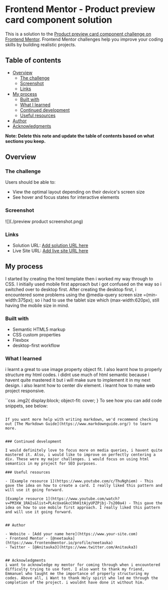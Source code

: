 # Frontend Mentor - Product preview card component solution

This is a solution to the [Product preview card component challenge on Frontend Mentor](https://www.frontendmentor.io/challenges/product-preview-card-component-GO7UmttRfa). Frontend Mentor challenges help you improve your coding skills by building realistic projects. 

## Table of contents

- [Overview](#overview)
  - [The challenge](#the-challenge)
  - [Screenshot](#screenshot)
  - [Links](#links)
- [My process](#my-process)
  - [Built with](#built-with)
  - [What I learned](#what-i-learned)
  - [Continued development](#continued-development)
  - [Useful resources](#useful-resources)
- [Author](#author)
- [Acknowledgments](#acknowledgments)

**Note: Delete this note and update the table of contents based on what sections you keep.**

## Overview

### The challenge

Users should be able to:

- View the optimal layout depending on their device's screen size
- See hover and focus states for interactive elements

### Screenshot

![](./preview product screenshot.png)

### Links

- Solution URL: [Add solution URL here](https://your-solution-url.com)
- Live Site URL: [Add live site URL here](https://your-live-site-url.com)

## My process
I started by creating the html template then i worked my way through to CSS. I initially used mobile first approach but i got confused on the way so i switched over to desktop first. After creating the desktop first, i encountered some problems using the @media-query screen size =(min-width:375px); so i had to use the tablet size which (max-width:620px), still having the mobile size in mind.
### Built with

- Semantic HTML5 markup
- CSS custom properties
- Flexbox
- desktop-first workflow

### What I learned

i learnt a great to use image property object fit. I also learnt how to properly structure my html codes. i didnt use much of html semantic because i havent quite mastered it but i will make sure to implement it in my next design.
i also learnt how to center div element. i learnt how to make web project responsive.

``css
.img2{
    display:block;
    object-fit: cover; 
}
To see how you can add code snippets, see below:

```

If you want more help with writing markdown, we'd recommend checking out [The Markdown Guide](https://www.markdownguide.org/) to learn more.


### Continued development

I would definitely love to focus more on media queries, i havent quite mastered it. Also, i would like to improve on perfectly centering a div. These were my major challenges. i would focus on using html semantics in my project for SEO purposes. 

### Useful resources

- [Example resource 1](https://www.youtube.com/c/ThuNghiem) - This gave the idea on how to create a card. I really liked this pattern and will use it going forward.

[Example resource 1](https://www.youtube.com/watch?v=PM3XW_1RAIs&list=PL4cUxeGkcC9hH1tAjyUPZPjbj-7s200a4) - This gave the idea on how to use mobile first approach. I really liked this pattern and will use it going forward.


## Author

- Website - [Add your name here](https://www.your-site.com)
- Frontend Mentor - [@neetauka](https://www.frontendmentor.io/profile/neetauka)
- Twitter - [@Anitauka3](https://www.twitter.com/Anitauka3)


## Acknowledgments
i want to acknowledge my mentor for coming through when i encountered difficulty trying to use font. I also want to thank my friend, Emmanuel who taught me the importance of properly structuring my codes. Above all, i Want to thank Holy spirit who led me through the completion of the project. i wouldnt have done it without him.


